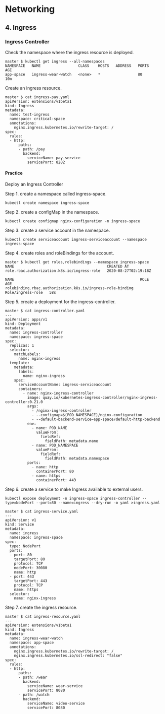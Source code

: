 # Networking

## 4. Ingress

### Ingress Controller

Check the namespace where the ingress resource is deployed.
```shell script
master $ kubectl get ingress --all-namespaces
NAMESPACE   NAME                 CLASS    HOSTS   ADDRESS   PORTS   AGE
app-space   ingress-wear-watch   <none>   *                 80      10m
```

Create an ingress resource.
```shell script
master $ cat ingress-pay.yaml
apiVersion: extensions/v1beta1
kind: Ingress
metadata:
  name: test-ingress
  namespace: critical-space
  annotations:
    nginx.ingress.kubernetes.io/rewrite-target: /
spec:
  rules:
  - http:
      paths:
      - path: /pay
        backend:
          serviceName: pay-service
          servicePort: 8282
```

#### Practice
Deploy an Ingress Controller

Step 1. create a namespace called ingress-space.
```shell script
kubectl create namespace ingress-space
```

Step 2. create a configMap in the namespace.
```shell script
kubectl create configmap nginx-configuration -n ingress-space
```

Step 3. create a service account in the namespace.
```shell script
kubectl create serviceaccount ingress-serviceaccount --namespace ingress-space
```

Step 4. create roles and roleBindings for the account.

```shell script
master $ kubectl get roles,rolebindings --namespace ingress-space
NAME                                          CREATED AT
role.rbac.authorization.k8s.io/ingress-role   2020-08-27T02:19:18Z

NAME                                                         ROLE                AGE
rolebinding.rbac.authorization.k8s.io/ingress-role-binding   Role/ingress-role   58s
```

Step 5. create a deployment for the ingress-controller.
```shell script
master $ cat ingress-controller.yaml
---
apiVersion: apps/v1
kind: Deployment
metadata:
  name: ingress-controller
  namespace: ingress-space
spec:
  replicas: 1
  selector:
    matchLabels:
      name: nginx-ingress
  template:
    metadata:
      labels:
        name: nginx-ingress
    spec:
      serviceAccountName: ingress-serviceaccount
      containers:
        - name: nginx-ingress-controller
          image: quay.io/kubernetes-ingress-controller/nginx-ingress-controller:0.21.0
          args:
            - /nginx-ingress-controller
            - --configmap=$(POD_NAMESPACE)/nginx-configuration
            - --default-backend-service=app-space/default-http-backend
          env:
            - name: POD_NAME
              valueFrom:
                fieldRef:
                  fieldPath: metadata.name
            - name: POD_NAMESPACE
              valueFrom:
                fieldRef:
                  fieldPath: metadata.namespace
          ports:
            - name: http
              containerPort: 80
            - name: https
              containerPort: 443
```

Step 6. create a service to make Ingress available to external users.
```shell script
kubectl expose deployment -n ingress-space ingress-controller --type=NodePort --port=80 --name=ingress --dry-run -o yaml >ingress.yaml
```

```shell script
master $ cat ingress-service.yaml
---
apiVersion: v1
kind: Service
metadata:
  name: ingress
  namespace: ingress-space
spec:
  type: NodePort
  ports:
  - port: 80
    targetPort: 80
    protocol: TCP
    nodePort: 30080
    name: http
  - port: 443
    targetPort: 443
    protocol: TCP
    name: https
  selector:
    name: nginx-ingress
```

Step 7. create the ingress resource.
```shell script
master $ cat ingress-resource.yaml
---
apiVersion: extensions/v1beta1
kind: Ingress
metadata:
  name: ingress-wear-watch
  namespace: app-space
  annotations:
    nginx.ingress.kubernetes.io/rewrite-target: /
    nginx.ingress.kubernetes.io/ssl-redirect: "false"
spec:
  rules:
  - http:
      paths:
      - path: /wear
        backend:
          serviceName: wear-service
          servicePort: 8080
      - path: /watch
        backend:
          serviceName: video-service
          servicePort: 8080
```